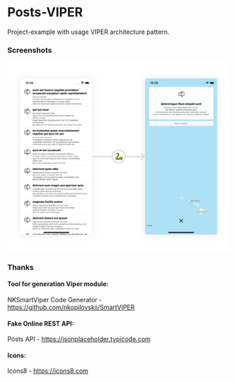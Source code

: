 # Posts-VIPER
Project-example with usage VIPER architecture pattern.

### Screenshots

![](https://github.com/bananaRanger/Posts-VIPER/blob/master/Screenshots/demo.png?raw=true)

### Thanks

#### Tool for generation Viper module:

NKSmartViper Code Generator - https://github.com/nkopilovskii/SmartVIPER

#### Fake Online REST API:

Posts API - https://jsonplaceholder.typicode.com

#### Icons:

Icons8 - https://icons8.com
